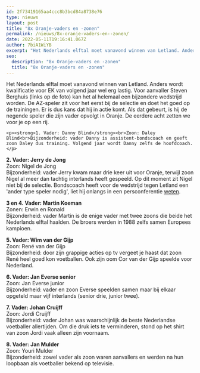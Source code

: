 ```yaml
---
id: 2f73419165aa4ccc8b3bcd84a8738e76
type: nieuws
layout: post
title: "8x Oranje-vaders en -zonen"
permalink: /nieuws/8x-oranje-vaders-en--zonen/
date: 2022-05-11T19:16:41.067Z
author: 7biA1WiYB
excerpt: "Het Nederlands elftal moet vanavond winnen van Letland. Anders wordt kwalificatie voor EK van volgend jaar wel erg lastig. Voor aanvaller Steven Berghuis (links op de foto) kan het al helemaal een bijzondere wedstrijd worden. De AZ-speler zit voor het eerst bij de selectie en doet het goed op de trainingen. Er is dus kans dat hij in actie komt. Als dat gebeurt, is hij de negende speler die zijn vader opvolgt in Oranje. De eerdere acht zetten we voor je op een rij.  "
seo:
  description: "8x Oranje-vaders en -zonen"
  title: "8x Oranje-vaders en -zonen"
---
```

Het Nederlands elftal moet vanavond winnen van Letland. Anders wordt kwalificatie voor EK van volgend jaar wel erg lastig. Voor aanvaller Steven Berghuis (links op de foto) kan het al helemaal een bijzondere wedstrijd worden. De AZ-speler zit voor het eerst bij de selectie en doet het goed op de trainingen. Er is dus kans dat hij in actie komt. Als dat gebeurt, is hij de negende speler die zijn vader opvolgt in Oranje. De eerdere acht zetten we voor je op een rij.  

    <p><strong>1. Vader: Danny Blind</strong><br>Zoon: Daley Blind<br>Bijzonderheid: vader Danny is assistent-bondscoach en geeft zoon Daley dus training. Volgend jaar wordt Danny zelfs de hoofdcoach.</p>
<p><strong>2. Vader: Jerry de Jong</strong><br>Zoon: Nigel de Jong<br>Bijzonderheid: vader Jerry kwam maar drie keer uit voor Oranje, terwijl zoon Nigel al meer dan tachtig interlands heeft gespeeld. Op dit moment zit Nigel niet bij de selectie. Bondscoach heeft voor de wedstrijd tegen Letland een 'ander type speler nodig', liet hij onlangs in een persconferentie <a href="http://www.goal.com/nl/news/441/nederlands-elftal/2015/06/04/12396152/hiddink-nigel-de-jong-nodig-bij-zwaarweervoetbal">weten</a>. </p>
<p><strong>3 en 4. Vader: Martin Koeman</strong><br>Zonen: Erwin en Ronald<br>Bijzonderheid: vader Martin is de enige vader met twee zoons die beide het Nederlands elftal haalden. De broers werden in 1988 zelfs samen Europees kampioen.</p>
<p><strong>5. Vader: Wim van der Gijp</strong><br>Zoon: René van der Gijp<br>Bijzonderheid: door zijn grappige acties op tv vergeet je haast dat zoon René heel goed kon voetballen. Ook zijn oom Cor van der Gijp speelde voor Nederland.</p>
<p><strong>6. Vader: Jan Everse senior</strong><br>Zoon: Jan Everse junior<br>Bijzonderheid: vader en zoon Everse speelden samen maar bij elkaar opgeteld maar vijf interlands (senior drie, junior twee).</p>
<p><strong>7. Vader: Johan Cruijff</strong><br>Zoon: Jordi Cruijff<br>Bijzonderheid: vader Johan was waarschijnlijk de beste Nederlandse voetballer allertijden. Om die druk iets te verminderen, stond op het shirt van zoon Jordi vaak alleen zijn voornaam.</p>
<p><strong>8. Vader: Jan Mulder</strong><br>Zoon: Youri Mulder<br>Bijzonderheid: zowel vader als zoon waren aanvallers en werden na hun loopbaan als voetballer bekend op televisie.</p>  
